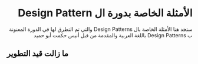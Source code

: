 <h1 dir="rtl">الأمثلة الخاصة بدورة ال Design Pattern</h1>

<p dir="rtl">
ستجد هنا الأمثلة الخاصة بال Design Patterns والتي تم التطرق لها في الدورة المعنونة ب Design Patterns باللغة العربية والمقدمة من قبل أنيس حكمت أبو حميد  
</p>

## ما زالت قيد التطوير

